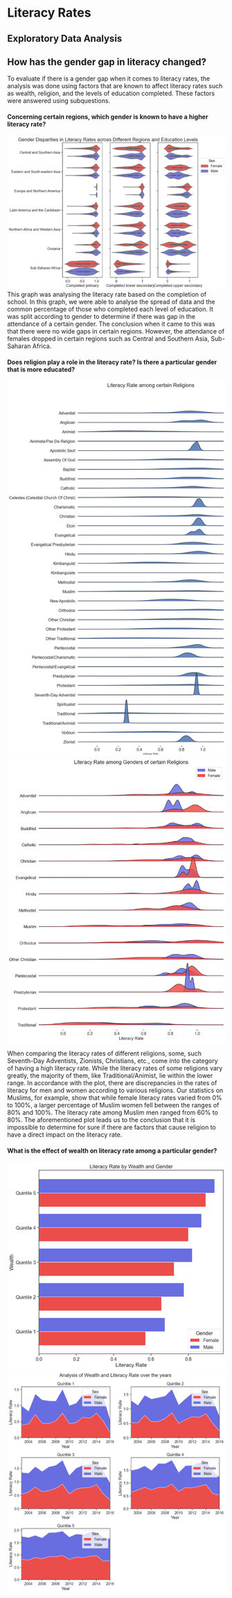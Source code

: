 # **Literacy Rates**
## Exploratory Data Analysis


## How has the gender gap in literacy changed?
To evaluate if there is a gender gap when it comes to literacy rates, the analysis was done using factors that are known to affect literacy rates such as wealth, religion, and the levels of education completed. These factors were answered using subquestions.

#### **Concerning certain regions, which gender is known to have a higher literacy rate?**
![](images/1.png)
This graph was analysing the literacy rate based on the completion of school. In this graph, we were able to analyse the spread of data and the common percentage of those who completed each level of education. It was split according to gender to determine if there was gap in the attendance of a certain gender. The conclusion when it came to this was that there were no wide gaps in certain regions. However, the attendance of females dropped in certain regions such as Central and Southern Asia, Sub-Saharan Africa.

#### **Does religion play a role in the literacy rate? Is there a particular gender that is more educated?**
![](images/2.png)
![](images/3.png)

When comparing the literacy rates of different religions, some, such Seventh-Day Adventists, Zionists, Christians, etc., come into the category of having a high literacy rate. While the literacy rates of some religions vary greatly, the majority of them, like Traditional/Animist, lie within the lower range. In accordance with the plot, there are discrepancies in the rates of literacy for men and women according to various religions. Our statistics on Muslims, for example, show that while female literacy rates varied from 0% to 100%, a larger percentage of Muslim women fell between the ranges of 80% and 100%. The literacy rate among Muslim men ranged from 60% to 80%. The aforementioned plot leads us to the conclusion that it is impossible to determine for sure if there are factors that cause religion to have a direct impact on the literacy rate.

#### **What is the effect of wealth on literacy rate among a particular gender?**
![](images/4.png)
![](images/5.png)
